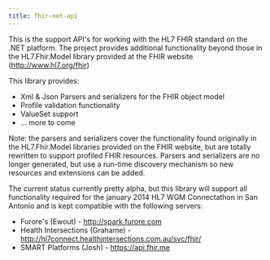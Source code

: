 ```yaml
---
title: fhir-net-api
---
```


This is the support API's for working with the HL7 FHIR standard on the .NET platform. The project provides 
additional functionality beyond those in the HL7.Fhir.Model library provided at the FHIR website 
(http://www.hl7.org/fhir)

This library provides:
* Xml & Json Parsers and serializers for the FHIR object model
* Profile validation functionality
* ValueSet support
* ... more to come

Note: the parsers and serializers cover the functionality found originally in the HL7.Fhir.Model libraries 
provided on the FHIR website, but are totally rewritten to support profiled FHIR resources. Parsers and 
serializers are no longer generated, but use a run-time discovery mechanism so new resources and extensions
can be added.

The current status currently pretty alpha, but this library will support all functionality required for the
january 2014 HL7 WGM Connectathon in San Antonio and is kept compatible with the following servers:

* Furore's (Ewout) - http://spark.furore.com
* Health Intersections (Grahame) - http://hl7connect.healthintersections.com.au/svc/fhir/
* SMART Platforms (Josh) - https://api.fhir.me